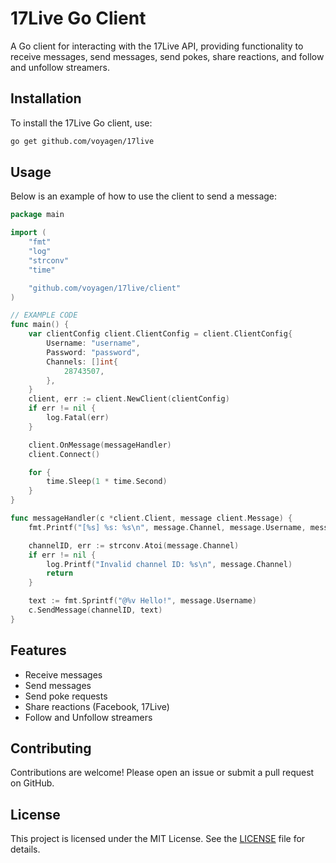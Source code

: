 # 17Live Go Client

A Go client for interacting with the 17Live API, providing functionality to receive messages, send messages, send pokes, share reactions, and follow and unfollow streamers.

## Installation

To install the 17Live Go client, use:

```bash
go get github.com/voyagen/17live
```

## Usage

Below is an example of how to use the client to send a message:

```go
package main

import (
	"fmt"
	"log"
	"strconv"
	"time"

	"github.com/voyagen/17live/client"
)

// EXAMPLE CODE
func main() {
	var clientConfig client.ClientConfig = client.ClientConfig{
		Username: "username",
		Password: "password",
		Channels: []int{
			28743507,
		},
	}
	client, err := client.NewClient(clientConfig)
	if err != nil {
		log.Fatal(err)
	}

	client.OnMessage(messageHandler)
	client.Connect()

	for {
		time.Sleep(1 * time.Second)
	}
}

func messageHandler(c *client.Client, message client.Message) {
	fmt.Printf("[%s] %s: %s\n", message.Channel, message.Username, message.Content)

	channelID, err := strconv.Atoi(message.Channel)
	if err != nil {
		log.Printf("Invalid channel ID: %s\n", message.Channel)
		return
	}

	text := fmt.Sprintf("@%v Hello!", message.Username)
	c.SendMessage(channelID, text)
}

```

## Features

- Receive messages
- Send messages
- Send poke requests
- Share reactions (Facebook, 17Live)
- Follow and Unfollow streamers

## Contributing

Contributions are welcome! Please open an issue or submit a pull request on GitHub.

## License

This project is licensed under the MIT License. See the [LICENSE](LICENSE) file for details.
